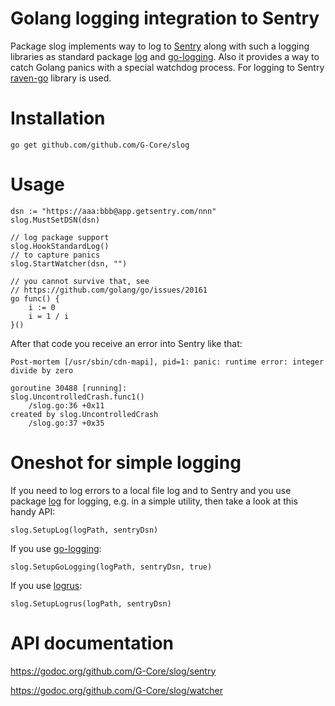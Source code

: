 # Golang logging integration to Sentry

Package slog implements way to log to [Sentry](https://github.com/getsentry/sentry) along with such a logging libraries as standard package [log](https://golang.org/pkg/log) and [go-logging](https://github.com/op/go-logging).
Also it provides a way to catch Golang panics with a special watchdog process. For logging to Sentry [raven-go](github.com/getsentry/raven-go) library is used.

# Installation

    go get github.com/github.com/G-Core/slog

# Usage

```golang
dsn := "https://aaa:bbb@app.getsentry.com/nnn"
slog.MustSetDSN(dsn)

// log package support
slog.HookStandardLog()
// to capture panics
slog.StartWatcher(dsn, "")

// you cannot survive that, see 
// https://github.com/golang/go/issues/20161
go func() {
	i := 0
	i = 1 / i
}()

```

After that code you receive an error into Sentry like that:
```
Post-mortem [/usr/sbin/cdn-mapi], pid=1: panic: runtime error: integer divide by zero

goroutine 30488 [running]:
slog.UncontrolledCrash.func1()
	/slog.go:36 +0x11
created by slog.UncontrolledCrash
	/slog.go:37 +0x35
```

# Oneshot for simple logging
If you need to log errors to a local file log and to Sentry and you use package [log](https://golang.org/pkg/log) for logging, e.g. in a simple utility, then take a look at this handy API:

	slog.SetupLog(logPath, sentryDsn)
	
If you use [go-logging](https://github.com/op/go-logging):

	slog.SetupGoLogging(logPath, sentryDsn, true)

If you use [logrus](https://github.com/sirupsen/logrus):

	slog.SetupLogrus(logPath, sentryDsn)

# API documentation
https://godoc.org/github.com/G-Core/slog/sentry

https://godoc.org/github.com/G-Core/slog/watcher

